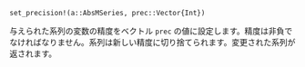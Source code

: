 ```
set_precision!(a::AbsMSeries, prec::Vector{Int})
```

与えられた系列の変数の精度をベクトル `prec` の値に設定します。精度は非負でなければなりません。系列は新しい精度に切り捨てられます。変更された系列が返されます。

